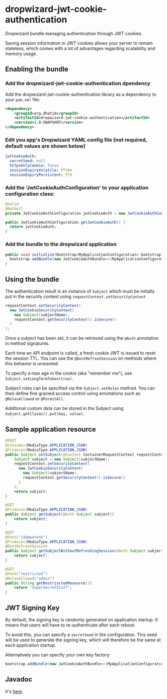 # dropwizard-jwt-cookie-authentication
Dropwizard bundle managing authentication through JWT cookies.

Saving session information in JWT cookies allows your server to remain stateless, which comes with a lot of advantages regarding scalability and memory usage.

## Enabling the bundle

### Add the dropwizard-jwt-cookie-authentication dpendency

Add the dropwizard-jwt-cookie-authentication library as a dependency to your `pom.xml` file:

```xml
<dependency>
    <groupId>org.dhatim</groupId>
    <artifactId>dropwizard-jwt-cookie-authentication</artifactId>
    <version>1.0-SNAPSHOT</version>
</dependency>
  ```

### Edit you app's Dropwizard YAML config file (not required, default values are shown below)

```yml
jwtCookieAuth:
  secretSeed: null
  httpsOnlyCookie: false
  sessionExpiryVolatile: PT30m
  sessionExpiryPersistent: P7d
```

### Add the 'JwtCookieAuthConfiguration' to your application configuration class:
```java
@Valid
@NotNull
private JwtCookieAuthConfiguration jwtCookieAuth = new JwtCookieAuthConfiguration();

public JwtCookieAuthConfiguration getJwtCookieAuth() {
  return jwtCookieAuth;
}
```

### Add the bundle to the dropwizard application

```java
public void initialize(Bootstrap<MyApplicationConfiguration> bootstrap) {
  bootstrap.addBundle(new JwtCookieAuthBundle<>(MyApplicationConfiguration::getJwtCookieAuth);
}
```

## Using the bundle

The authentication result is an instance of `Subject` which must be initially put in the security context using `requestContext.setSecurityContext`
```java
requestContext.setSecurityContext(
  new JwtCookieSecurityContext(
    new Subject(subjectName),
    requestContext.getSecurityContext().isSecure()
  )
);
```

Once a subject has been set, it can be retrieved using the `@Auth` annotation in method signatures.

Each time an API endpoint is called, a fresh cookie JWT is issued to reset the session TTL. You can use the `@DontRefreshSession` on methods where this behavior is unwanted.

To specify a max age in the cookie (aka "remember me"), use `Subject.setLongTermToken(true)`.

Subject roles can be specified via the `Subject.setRoles` method. You can then define fine grained access control using annotations such as `@RolesAllowed` or `@PermitAll`.

Additional custom data can be stored in the Subject using `Subject.getClaims().put(key, value)`.

## Sample application resource
```java
@POST
@Consumes(MediaType.APPLICATION_JSON)
@Produces(MediaType.APPLICATION_JSON)
public Subject setSubject(@Context ContainerRequestContext requestContext, String subjectName){
    Subject subject = new Subject(subjectName);
    requestContext.setSecurityContext(
      new JwtCookieSecurityContext(
        new Subject(subjectName),
        requestContext.getSecurityContext().isSecure()
      )
    );
    return subject;
}

@GET
@Produces(MediaType.APPLICATION_JSON)
public Subject getSubject(@Auth Subject subject){
    return subject;
}

@GET
@Path("idempotent")
@Produces(MediaType.APPLICATION_JSON)
@DontRefreshSession
public Subject getSubjectWithoutRefreshingSession(@Auth Subject subject){
    return subject;
}

@GET
@Path("restricted")
@RolesAllowed("admin")
public String getRestrisctedResource(){
    return "SuperSecretStuff";
}
```

## JWT Signing Key

By default, the signing key is randomly generated on application startup. It means that users will have to re-authenticate after each reboot.

To avoid this, you can specify a `secretSeed` in the configuration. This seed will be used to generate the signing key, which will therefore be the same at each application startup.

Alternatively you can specify your own key factory:
```java
bootstrap.addBundle(new JwtCookieAuthBundle<>(MyApplicationConfiguration::getJwtCookieAuth).setKeyFactory((configuration, environment) -> {/*return your own key*/}));
```

## Javadoc

It's [here](http://dhatim.github.io/dropwizard-jwt-cookie-authentication).

